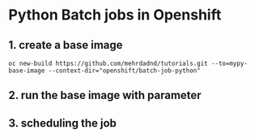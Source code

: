 # Python Batch jobs in Openshift 

## 1. create a base image 
```shell script
oc new-build https://github.com/mehrdadnd/tutorials.git --to=mypy-base-image --context-dir="openshift/batch-job-python" 

```


## 2. run the base image with parameter 

## 3. scheduling the job 
